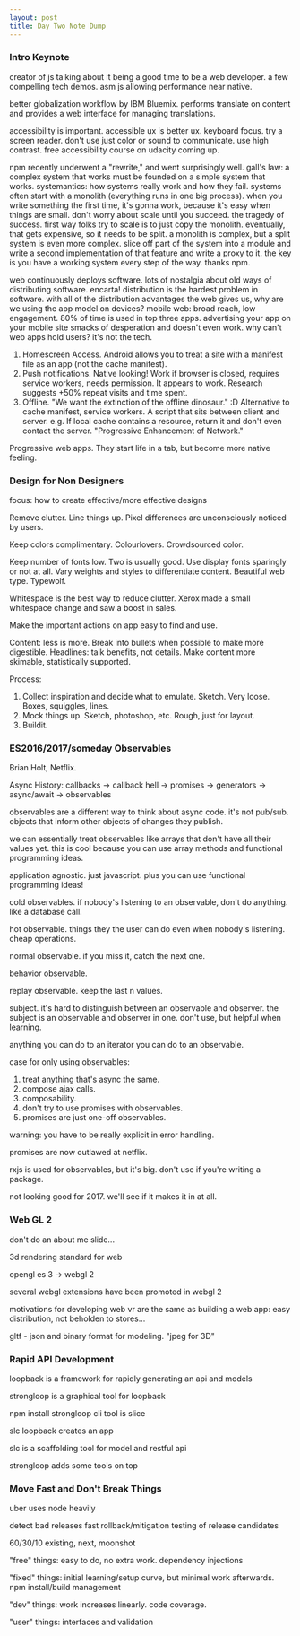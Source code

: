 ```yaml
---
layout: post
title: Day Two Note Dump
---
```


### Intro Keynote ###

creator of js talking about it being a good time to be a web developer. a few compelling tech demos. asm js allowing performance near native.

better globalization workflow by IBM Bluemix. performs translate on content and provides a web interface for managing translations.

accessibility is important. accessible ux is better ux. keyboard focus. try a screen reader. don't use just color or sound to communicate. use high contrast. free accessibility course on udacity coming up.

npm recently underwent a "rewrite," and went surprisingly well. gall's law: a complex system that works must be founded on a simple system that works. systemantics: how systems really work and how they fail. systems often start with a monolith (everything runs in one big process). when you write something the first time, it's gonna work, because it's easy when things are small. don't worry about scale until you succeed. the tragedy of success. first way folks try to scale is to just copy the monolith. eventually, that gets expensive, so it needs to be split. a monolith is complex, but a split system is even more complex. slice off part of the system into a module and write a second implementation of that feature and write a proxy to it. the key is you have a working system every step of the way. thanks npm.

web continuously deploys software. lots of nostalgia about old ways of distributing software. encarta! distribution is the hardest problem in software. with all of the distribution advantages the web gives us, why are we using the app model on devices? mobile web: broad reach, low engagement. 80% of time is used in top three apps. advertising your app on your mobile site smacks of desperation and doesn't even work. why can't web apps hold users? it's not the tech.

1. Homescreen Access. Android allows you to treat a site with a manifest file as an app (not the cache manifest).
2. Push notifications. Native looking! Work if browser is closed, requires service workers, needs permission. It appears to work. Research suggests +50% repeat visits and time spent.
3. Offline. "We want the extinction of the offline dinosaur." :D Alternative to cache manifest, service workers. A script that sits between client and server. e.g. If local cache contains a resource, return it and don't even contact the server. "Progressive Enhancement of Network."

Progressive web apps. They start life in a tab, but become more native feeling.

### Design for Non Designers ###

focus: how to create effective/more effective designs

Remove clutter. Line things up. Pixel differences are unconsciously noticed by users.

Keep colors complimentary. Colourlovers. Crowdsourced color.

Keep number of fonts low. Two is usually good. Use display fonts sparingly or not at all. Vary weights and styles to differentiate content. Beautiful web type. Typewolf.

Whitespace is the best way to reduce clutter. Xerox made a small whitespace change and saw a boost in sales.

Make the important actions on app easy to find and use.

Content: less is more. Break into bullets when possible to make more digestible. Headlines: talk benefits, not details. Make content more skimable, statistically supported.

Process:
1. Collect inspiration and decide what to emulate. Sketch. Very loose. Boxes, squiggles, lines.
2. Mock things up. Sketch, photoshop, etc. Rough, just for layout.
3. Buildit.

### ES2016/2017/someday Observables ###

Brian Holt, Netflix.

Async History: callbacks -> callback hell -> promises -> generators -> async/await -> observables

observables are a different way to think about async code. it's not pub/sub. objects that inform other objects of changes they publish.

we can essentially treat observables like arrays that don't have all their values yet. this is cool because you can use array methods and functional programming ideas.

application agnostic. just javascript. plus you can use functional programming ideas!

cold observables. if nobody's listening to an observable, don't do anything. like a database call.

hot observable. things they the user can do even when nobody's listening. cheap operations.

normal observable. if you miss it, catch the next one.

behavior observable.

replay observable. keep the last n values.

subject. it's hard to distinguish between an observable and observer. the subject is an observable and observer in one. don't use, but helpful when learning.

anything you can do to an iterator you can do to an observable.

case for only using observables:
1. treat anything that's async the same.   
2. compose ajax calls.
3. composability.
4. don't try to use promises with observables.
5. promises are just one-off observables.

warning: you have to be really explicit in error handling.

promises are now outlawed at netflix.

rxjs is used for observables, but it's big. don't use if you're writing a package.

not looking good for 2017. we'll see if it makes it in at all.

### Web GL 2 ###

don't do an about me slide...

3d rendering standard for web

opengl es 3 -> webgl 2

several webgl extensions have been promoted in webgl 2

motivations for developing web vr are the same as building a web app: easy distribution, not beholden to stores...

gltf - json and binary format for modeling. "jpeg for 3D"

### Rapid API Development ###

loopback is a framework for rapidly generating an api and models

strongloop is a graphical tool for loopback

npm install strongloop
cli tool is slice

slc loopback creates an app

slc is a scaffolding tool for model and restful api

strongloop adds some tools on top

### Move Fast and Don't Break Things ###

uber uses node heavily

detect bad releases
fast rollback/mitigation
testing of release candidates

60/30/10
existing, next, moonshot

"free" things: easy to do, no extra work. dependency injections

"fixed" things: initial learning/setup curve, but minimal work afterwards. npm install/build management

"dev" things: work increases linearly. code coverage.

"user" things: interfaces and validation
